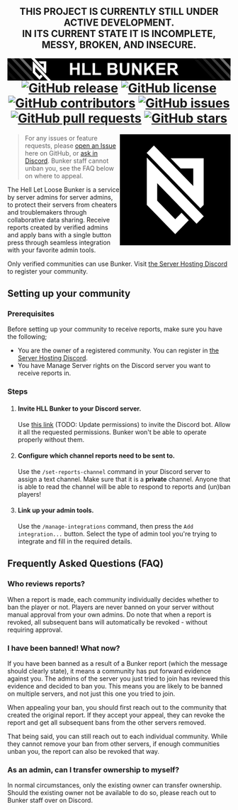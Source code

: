 <div align="center">

## **THIS PROJECT IS CURRENTLY STILL UNDER ACTIVE DEVELOPMENT.<br>IN ITS CURRENT STATE IT IS INCOMPLETE, MESSY, BROKEN, AND INSECURE.**
    
<img align="right" src="assets/banner.png">

# [![GitHub release](https://img.shields.io/github/release/timraay/Bunker.svg)](https://github.com/timraay/Bunker/releases) [![GitHub license](https://img.shields.io/github/license/timraay/Bunker.svg)](https://github.com/timraay/Bunker/blob/main/LICENSE) [![GitHub contributors](https://img.shields.io/github/contributors/timraay/Bunker.svg)](https://github.com/timraay/Bunker/graphs/contributors) [![GitHub issues](https://img.shields.io/github/issues/timraay/Bunker.svg)](https://github.com/timraay/Bunker/issues) [![GitHub pull requests](https://img.shields.io/github/issues-pr/timraay/Bunker.svg)](https://github.com/timraay/Bunker/pulls) [![GitHub stars](https://img.shields.io/github/stars/timraay/Bunker.svg)](https://github.com/timraay/Bunker/stargazers)

</div>

<img align="right" width="250" height="250" src="assets/icon.png">

> For any issues or feature requests, please [open an Issue](https://github.com/timraay/Bunker/issues) here on GitHub, or [ask in Discord](https://discord.gg/Pm5WfhB). Bunker staff cannot unban you, see the FAQ below on where to appeal.

The Hell Let Loose Bunker is a service by server admins for server admins, to protect their servers from cheaters and troublemakers through collaborative data sharing. Receive reports created by verified admins and apply bans with a single button press through seamless integration with your favorite admin tools.

Only verified communities can use Bunker. Visit [the Server Hosting Discord](https://discord.gg/Pm5WfhB) to register your community.

## Setting up your community

### Prerequisites

Before setting up your community to receive reports, make sure you have the following;
- You are the owner of a registered community. You can register in [the Server Hosting Discord](https://discord.gg/Pm5WfhB).
- You have Manage Server rights on the Discord server you want to receive reports in.

### Steps

1. #### Invite HLL Bunker to your Discord server.

    Use [this link](https://discord.com/oauth2/authorize?client_id=1190718626286813244&scope=bot+applications.commands&permissions=35840) (TODO: Update permissions) to invite the Discord bot. Allow it all the requested permissions. Bunker won't be able to operate properly without them.

2. #### Configure which channel reports need to be sent to.

    Use the `/set-reports-channel` command in your Discord server to assign a text channel. Make sure that it is a **private** channel. Anyone that is able to read the channel will be able to respond to reports and (un)ban players!

3. #### Link up your admin tools.

    Use the `/manage-integrations` command, then press the `Add integration...` button. Select the type of admin tool you're trying to integrate and fill in the required details.

## Frequently Asked Questions (FAQ)

### Who reviews reports?

When a report is made, each community individually decides whether to ban the player or not. Players are never banned on your server without manual approval from your own admins. Do note that when a report is revoked, all subsequent bans will automatically be revoked - without requiring approval.

### I have been banned! What now?

If you have been banned as a result of a Bunker report (which the message should clearly state), it means a community has put forward evidence against you. The admins of the server you just tried to join has reviewed this evidence and decided to ban you. This means you are likely to be banned on multiple servers, and not just this one you tried to join.

When appealing your ban, you should first reach out to the community that created the original report. If they accept your appeal, they can revoke the report and get all subsequent bans from the other servers removed.

That being said, you can still reach out to each individual community. While they cannot remove your ban from other servers, if enough communities unban you, the report can also be revoked that way.

### As an admin, can I transfer ownership to myself?

In normal circumstances, only the existing owner can transfer ownership. Should the existing owner not be available to do so, please reach out to Bunker staff over on Discord.

